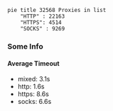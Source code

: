 
```mermaid
pie title 32568 Proxies in list
    "HTTP" : 22163
    "HTTPS": 4514
    "SOCKS" : 9269
```

### Some Info
#### Average Timeout

- mixed: 3.1s
- http: 1.6s
- https: 8.6s
- socks: 6.6s